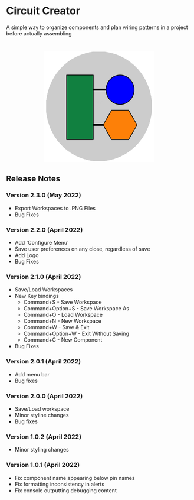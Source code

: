 # Circuit Creator
A simple way to organize components and plan wiring patterns in a project before actually assembling

#
<div align="center">
  <img width="300" height=300 src="logo.png">
</div>

##
## Release Notes

### Version 2.3.0 (May 2022)
- Export Workspaces to .PNG Files
- Bug Fixes

### Version 2.2.0 (April 2022)
- Add 'Configure Menu'
- Save user preferences on any close, regardless of save
- Add Logo
- Bug Fixes

### Version 2.1.0 (April 2022)
- Save/Load Workspaces
- New Key bindings
    - Command+S - Save Workspace
    - Command+Option+S - Save Workspace As
    - Command+O - Load Workspace
    - Command+N - New Workspace
    - Command+W - Save & Exit
    - Command+Option+W - Exit Without Saving
    - Command+C - New Component
- Bug Fixes

### Version 2.0.1 (April 2022)
- Add menu bar
- Bug fixes

### Version 2.0.0 (April 2022)
- Save/Load workspace
- Minor styline changes
- Bug fixes

### Version 1.0.2 (April 2022)
- Minor styling changes

### Version 1.0.1 (April 2022)
- Fix component name appearing below pin names
- Fix formatting inconsistency in alerts
- Fix console outputting debugging content